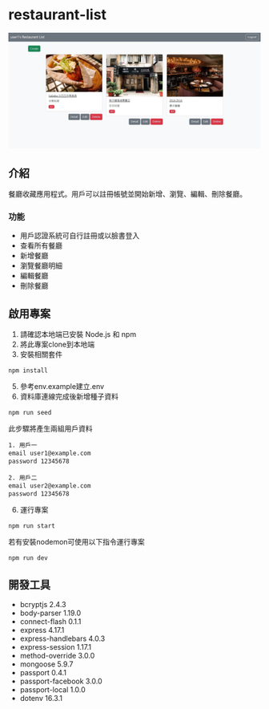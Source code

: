 # restaurant-list
![home page](./home.jpg)

## 介紹
餐廳收藏應用程式。用戶可以註冊帳號並開始新增、瀏覽、編輯、刪除餐廳。

### 功能

+ 用戶認證系統可自行註冊或以臉書登入
+ 查看所有餐廳
+ 新增餐廳
+ 瀏覽餐廳明細
+ 編輯餐廳
+ 刪除餐廳

## 啟用專案
1. 請確認本地端已安裝 Node.js 和 npm
2. 將此專案clone到本地端
3. 安裝相關套件
```
npm install
```
5. 參考env.example建立.env
6. 資料庫連線完成後新增種子資料
```
npm run seed
```
此步驟將產生兩組用戶資料
```
1. 用戶一
email user1@example.com
password 12345678

2. 用戶二
email user2@example.com
password 12345678
```
6. 運行專案
```
npm run start
```
若有安裝nodemon可使用以下指令運行專案
```
npm run dev
```

## 開發工具
+ bcryptjs 2.4.3
+ body-parser 1.19.0
+ connect-flash 0.1.1
+ express 4.17.1
+ express-handlebars 4.0.3
+ express-session 1.17.1
+ method-override 3.0.0
+ mongoose 5.9.7
+ passport 0.4.1
+ passport-facebook 3.0.0
+ passport-local 1.0.0
+ dotenv 16.3.1
